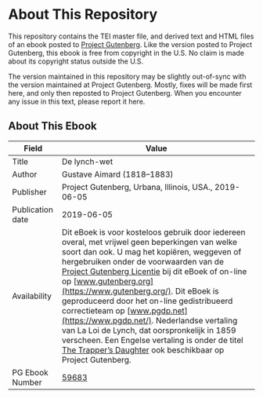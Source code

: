 # About This Repository

This repository contains the TEI master file, and derived text and HTML files of an ebook posted to [Project Gutenberg](https://www.gutenberg.org/). Like the version posted to Project Gutenberg, this ebook is free from copyright in the U.S. No claim is made about its copyright status outside the U.S.

The version maintained in this repository may be slightly out-of-sync with the version maintained at Project Gutenberg. Mostly, fixes will be made first here, and only then reposted to Project Gutenberg. When you encounter any issue in this text, please report it here.

## About This Ebook

| Field | Value |
| ----- | ----- |
| Title | De lynch-wet |
| Author | Gustave Aimard (1818–1883) |
| Publisher | Project Gutenberg, Urbana, Illinois, USA., 2019-06-05 |
| Publication date | 2019-06-05 |
| Availability | Dit eBoek is voor kosteloos gebruik door iedereen overal, met vrijwel geen beperkingen van welke soort dan ook. U mag het kopiëren, weggeven of hergebruiken onder de voorwaarden van de [Project Gutenberg Licentie](https://www.gutenberg.org/license) bij dit eBoek of on-line op [www.gutenberg.org](https://www.gutenberg.org/). Dit eBoek is geproduceerd door het on-line gedistribueerd correctieteam op [www.pgdp.net](https://www.pgdp.net/). Nederlandse vertaling van La Loi de Lynch, dat oorspronkelijk in 1859 verscheen. Een Engelse vertaling is onder de titel [The Trapper’s Daughter](https://www.gutenberg.org/ebooks/42119) ook beschikbaar op Project Gutenberg. |
| PG Ebook Number | [59683](https://www.gutenberg.org/ebooks/59683) |
